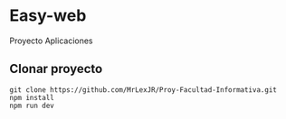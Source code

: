 # Easy-web
Proyecto Aplicaciones

## Clonar proyecto 
```
git clone https://github.com/MrLexJR/Proy-Facultad-Informativa.git
npm install
npm run dev
```

